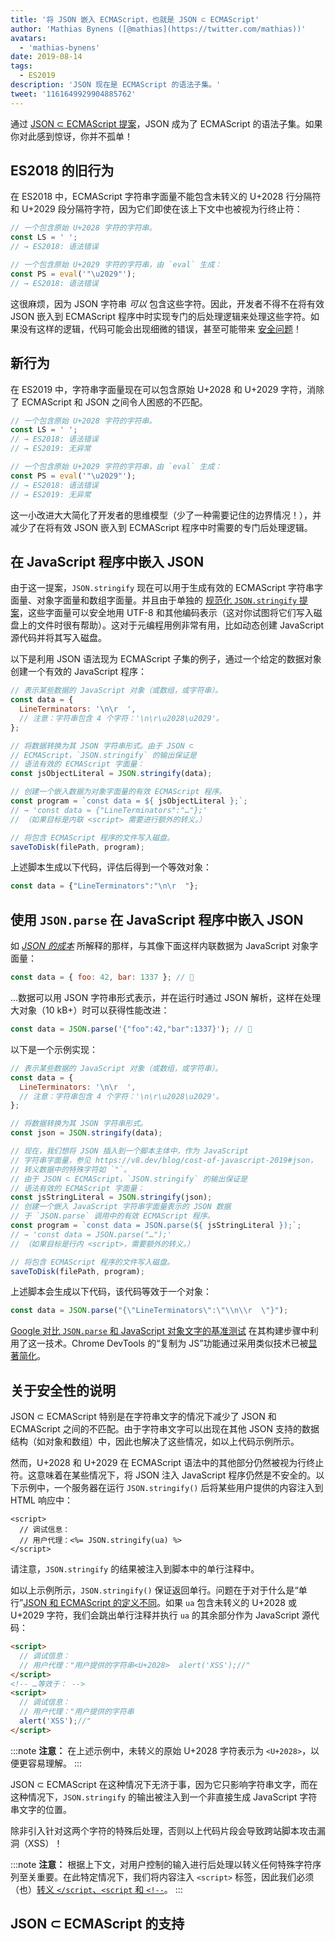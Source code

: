 ```yaml
---
title: '将 JSON 嵌入 ECMAScript，也就是 JSON ⊂ ECMAScript'
author: 'Mathias Bynens ([@mathias](https://twitter.com/mathias))'
avatars:
  - 'mathias-bynens'
date: 2019-08-14
tags:
  - ES2019
description: 'JSON 现在是 ECMAScript 的语法子集。'
tweet: '1161649929904885762'
---
```

通过 [JSON ⊂ ECMAScript 提案](https://github.com/tc39/proposal-json-superset)，JSON 成为了 ECMAScript 的语法子集。如果你对此感到惊讶，你并不孤单！

## ES2018 的旧行为

在 ES2018 中，ECMAScript 字符串字面量不能包含未转义的 U+2028 行分隔符和 U+2029 段分隔符字符，因为它们即使在该上下文中也被视为行终止符：

```js
// 一个包含原始 U+2028 字符的字符串。
const LS = ' ';
// → ES2018: 语法错误

// 一个包含原始 U+2029 字符的字符串，由 `eval` 生成：
const PS = eval('"\u2029"');
// → ES2018: 语法错误
```

这很麻烦，因为 JSON 字符串 _可以_ 包含这些字符。因此，开发者不得不在将有效 JSON 嵌入到 ECMAScript 程序中时实现专门的后处理逻辑来处理这些字符。如果没有这样的逻辑，代码可能会出现细微的错误，甚至可能带来 [安全问题](#security)！

<!--truncate-->
## 新行为

在 ES2019 中，字符串字面量现在可以包含原始 U+2028 和 U+2029 字符，消除了 ECMAScript 和 JSON 之间令人困惑的不匹配。

```js
// 一个包含原始 U+2028 字符的字符串。
const LS = ' ';
// → ES2018: 语法错误
// → ES2019: 无异常

// 一个包含原始 U+2029 字符的字符串，由 `eval` 生成：
const PS = eval('"\u2029"');
// → ES2018: 语法错误
// → ES2019: 无异常
```

这一小改进大大简化了开发者的思维模型（少了一种需要记住的边界情况！），并减少了在将有效 JSON 嵌入到 ECMAScript 程序中时需要的专门后处理逻辑。

## 在 JavaScript 程序中嵌入 JSON

由于这一提案，`JSON.stringify` 现在可以用于生成有效的 ECMAScript 字符串字面量、对象字面量和数组字面量。并且由于单独的 [规范化 `JSON.stringify` 提案](/features/well-formed-json-stringify)，这些字面量可以安全地用 UTF-8 和其他编码表示（这对你试图将它们写入磁盘上的文件时很有帮助）。这对于元编程用例非常有用，比如动态创建 JavaScript 源代码并将其写入磁盘。

以下是利用 JSON 语法现为 ECMAScript 子集的例子，通过一个给定的数据对象创建一个有效的 JavaScript 程序：

```js
// 表示某些数据的 JavaScript 对象（或数组，或字符串）。
const data = {
  LineTerminators: '\n\r  ',
  // 注意：字符串包含 4 个字符：'\n\r\u2028\u2029'。
};

// 将数据转换为其 JSON 字符串形式。由于 JSON ⊂
// ECMAScript，`JSON.stringify` 的输出保证是
// 语法有效的 ECMAScript 字面量：
const jsObjectLiteral = JSON.stringify(data);

// 创建一个嵌入数据为对象字面量的有效 ECMAScript 程序。
const program = `const data = ${ jsObjectLiteral };`;
// → 'const data = {"LineTerminators":"…"};'
// （如果目标是内联 <script> 需要进行额外的转义。）

// 将包含 ECMAScript 程序的文件写入磁盘。
saveToDisk(filePath, program);
```

上述脚本生成以下代码，评估后得到一个等效对象：

```js
const data = {"LineTerminators":"\n\r  "};
```

## 使用 `JSON.parse` 在 JavaScript 程序中嵌入 JSON

如 [_JSON 的成本_](/blog/cost-of-javascript-2019#json) 所解释的那样，与其像下面这样内联数据为 JavaScript 对象字面量：

```js
const data = { foo: 42, bar: 1337 }; // 🐌
```

…数据可以用 JSON 字符串形式表示，并在运行时通过 JSON 解析，这样在处理大对象（10 kB+）时可以获得性能改进：

```js
const data = JSON.parse('{"foo":42,"bar":1337}'); // 🚀
```

以下是一个示例实现：

```js
// 表示某些数据的 JavaScript 对象（或数组，或字符串）。
const data = {
  LineTerminators: '\n\r  ',
  // 注意：字符串包含 4 个字符：'\n\r\u2028\u2029'。
};

// 将数据转换为其 JSON 字符串形式。
const json = JSON.stringify(data);

// 现在，我们想将 JSON 插入到一个脚本主体中，作为 JavaScript
// 字符串字面量，参见 https://v8.dev/blog/cost-of-javascript-2019#json，
// 转义数据中的特殊字符如 `"`。
// 由于 JSON ⊂ ECMAScript，`JSON.stringify` 的输出保证是
// 语法有效的 ECMAScript 字面量：
const jsStringLiteral = JSON.stringify(json);
// 创建一个嵌入 JavaScript 字符串字面量表示的 JSON 数据
// 于 `JSON.parse` 调用中的有效 ECMAScript 程序。
const program = `const data = JSON.parse(${ jsStringLiteral });`;
// → 'const data = JSON.parse("…");'
// （如果目标是行内 <script>，需要额外的转义。）

// 将包含 ECMAScript 程序的文件写入磁盘。
saveToDisk(filePath, program);
```

上述脚本会生成以下代码，该代码等效于一个对象：

```js
const data = JSON.parse("{\"LineTerminators\":\"\\n\\r  \"}");
```

[Google 对比 `JSON.parse` 和 JavaScript 对象文字的基准测试](https://github.com/GoogleChromeLabs/json-parse-benchmark) 在其构建步骤中利用了这一技术。Chrome DevTools 的“复制为 JS”功能通过采用类似技术已被[显著简化](https://chromium-review.googlesource.com/c/chromium/src/+/1464719/9/third_party/blink/renderer/devtools/front_end/elements/DOMPath.js)。

## 关于安全性的说明

JSON ⊂ ECMAScript 特别是在字符串文字的情况下减少了 JSON 和 ECMAScript 之间的不匹配。由于字符串文字可以出现在其他 JSON 支持的数据结构（如对象和数组）中，因此也解决了这些情况，如以上代码示例所示。

然而，U+2028 和 U+2029 在 ECMAScript 语法中的其他部分仍然被视为行终止符。这意味着在某些情况下，将 JSON 注入 JavaScript 程序仍然是不安全的。以下示例中，一个服务器在运行 `JSON.stringify()` 后将某些用户提供的内容注入到 HTML 响应中：

```ejs
<script>
  // 调试信息：
  // 用户代理：<%= JSON.stringify(ua) %>
</script>
```

请注意，`JSON.stringify` 的结果被注入到脚本中的单行注释中。

如以上示例所示，`JSON.stringify()` 保证返回单行。问题在于对于什么是“单行”[JSON 和 ECMAScript 的定义不同](https://speakerdeck.com/mathiasbynens/hacking-with-unicode?slide=136)。如果 `ua` 包含未转义的 U+2028 或 U+2029 字符，我们会跳出单行注释并执行 `ua` 的其余部分作为 JavaScript 源代码：

```html
<script>
  // 调试信息：
  // 用户代理："用户提供的字符串<U+2028>  alert('XSS');//"
</script>
<!-- …等效于： -->
<script>
  // 调试信息：
  // 用户代理："用户提供的字符串
  alert('XSS');//"
</script>
```

:::note
**注意：** 在上述示例中，未转义的原始 U+2028 字符表示为 `<U+2028>`，以便更容易理解。
:::

JSON ⊂ ECMAScript 在这种情况下无济于事，因为它只影响字符串文字，而在这种情况下，`JSON.stringify` 的输出被注入到一个非直接生成 JavaScript 字符串文字的位置。

除非引入针对这两个字符的特殊后处理，否则以上代码片段会导致跨站脚本攻击漏洞（XSS）！

:::note
**注意：** 根据上下文，对用户控制的输入进行后处理以转义任何特殊字符序列至关重要。在此特定情况下，我们将内容注入 `<script>` 标签，因此我们必须（也）[转义 `</script`、`<script` 和 `<!-​-`](https://mathiasbynens.be/notes/etago#recommendations)。
:::

## JSON ⊂ ECMAScript 的支持

<feature-support chrome="66 /blog/v8-release-66#json-ecmascript"
                 firefox="yes"
                 safari="yes"
                 nodejs="10"
                 babel="yes https://github.com/babel/babel/tree/master/packages/babel-plugin-proposal-json-strings"></feature-support>
